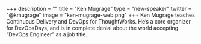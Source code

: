 +++
description = ""
title = "Ken Mugrage"
type = "new-speaker"
twitter = "@kmugrage"
image = "ken-mugrage-web.png"
+++
Ken Mugrage teaches Continuous Delivery and DevOps for ThoughtWorks. He’s a core organizer for DevOpsDays, and is in complete denial about the world accepting “DevOps Engineer” as a job title.